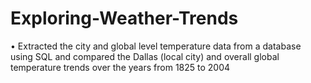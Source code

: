 # Exploring-Weather-Trends
• Extracted the city and global level temperature data from a database using SQL and compared the Dallas (local city) and overall global temperature trends over the years from 1825 to 2004
